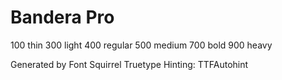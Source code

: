 # Bandera Pro

100 thin
300 light
400 regular
500 medium
700 bold
900 heavy

Generated by Font Squirrel
Truetype Hinting: TTFAutohint
